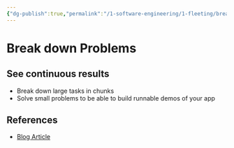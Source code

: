 ```yaml
---
{"dg-publish":true,"permalink":"/1-software-engineering/1-fleeting/break-down-problems/","tags":["source/blog","code/projects"],"created":"2023-07-24T09:22:59.131-05:00","updated":"2023-09-08T06:53:56.531-05:00"}
---
```


# Break down Problems
## See continuous results
- Break down large tasks in chunks
- Solve small problems to be able to build runnable demos of your app
## References
- [Blog Article](https://mitchellh.com/writing/building-large-technical-projects)